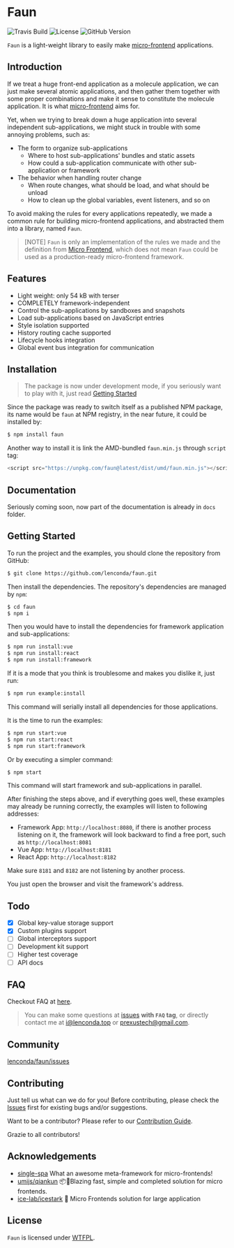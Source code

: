 # Faun

![Travis Build](https://img.shields.io/travis/lenconda/faun)
![License](https://img.shields.io/github/license/lenconda/faun)
![GitHub Version](https://img.shields.io/github/package-json/v/lenconda/faun)


`Faun` is a light-weight library to easily make [micro-frontend](https://micro-frontends.org/) applications.

## Introduction

If we treat a huge front-end application as a molecule application, we can just make several atomic applications, and then gather them together with some proper combinations and make it sense to constitute the molecule application. It is what [micro-frontend](https://micro-frontends.org/) aims for.

Yet, when we trying to break down a huge application into several independent sub-applications, we might stuck in trouble with some annoying problems, such as:

- The form to organize sub-applications
  - Where to host sub-applications' bundles and static assets
  - How could a sub-application communicate with other sub-application or framework
- The behavior when handling router change
  - When route changes, what should be load, and what should be unload
  - How to clean up the global variables, event listeners, and so on

To avoid making the rules for every applications repeatedly, we made a common rule for building micro-frontend applications, and abstracted them into a library, named `Faun`.

> [NOTE] `Faun` is only an implementation of the rules we made and the definition from [Micro Frontend](https://micro-frontends.org/), which does not mean `Faun` could be used as a production-ready micro-frontend framework.

## Features

- Light weight: only 54 kB with terser
- COMPLETELY framework-independent
- Control the sub-applications by sandboxes and snapshots
- Load sub-applications based on JavaScript entries
- Style isolation supported
- History routing cache supported
- Lifecycle hooks integration
- Global event bus integration for communication

## Installation

> The package is now under development mode, if you seriously want to play with it, just read [Getting Started](#getting-started)

Since the package was ready to switch itself as a published NPM package, its name would be `faun` at NPM registry, in the near future, it could be installed by:

```bash
$ npm install faun
```

Another way to install it is link the AMD-bundled `faun.min.js` through `script` tag:

```javascript
<script src="https://unpkg.com/faun@latest/dist/umd/faun.min.js"></script>
```

## Documentation

Seriously coming soon, now part of the documentation is already in `docs` folder.

## Getting Started

To run the project and the examples, you should clone the repository from GitHub:

```bash
$ git clone https://github.com/lenconda/faun.git
```

Then install the dependencies. The repository's dependencies are managed by `npm`:

```bash
$ cd faun
$ npm i
```

Then you would have to install the dependencies for framework application and sub-applications:

```bash
$ npm run install:vue
$ npm run install:react
$ npm run install:framework
```

If it is a mode that you think is troublesome and makes you dislike it, just run:

```bash
$ npm run example:install
```

This command will serially install all dependencies for those applications.

It is the time to run the examples:

```bash
$ npm run start:vue
$ npm run start:react
$ npm run start:framework
```

Or by executing a simpler command:

```bash
$ npm start
```

This command will start framework and sub-applications in parallel.

After finishing the steps above, and if everything goes well, these examples may already be running correctly, the examples will listen to following addresses:

- Framework App: `http://localhost:8080`, if there is another process listening on it, the framework will look backward to find a free port, such as `http://localhost:8081`
- Vue App: `http://localhost:8181`
- React App: `http://localhost:8182`

Make sure `8181` and `8182` are not listening by another process.

You just open the browser and visit the framework's address.

## Todo

- [x] Global key-value storage support
- [x] Custom plugins support
- [ ] Global interceptors support
- [ ] Development kit support
- [ ] Higher test coverage
- [ ] API docs

## FAQ

Checkout FAQ at [here](https://faun.lenconda.top/#/faq/).

> You can make some questions at [issues](https://github.com/lenconda/faun/issues) **with `FAQ` tag**, or directly contact me at [i@lenconda.top](mailto:i@lenconda.top) or [prexustech@gmail.com](mailto:prexustech@gmail.com).

## Community

[lenconda/faun/issues](https://github.com/lenconda/faun/issues)

## Contributing

Just tell us what can we do for you! Before contributing, please check the [Issues](https://github.com/lenconda/faun/issues) first for existing bugs and/or suggestions.

Want to be a contributor? Please refer to our [Contribution Guide](CONTRIBUTING.md).

Grazie to all contributors!

## Acknowledgements

- [single-spa](https://github.com/CanopyTax/single-spa) What an awesome meta-framework for micro-frontends!
- [umijs/qiankun](https://github.com/umijs/qiankun) 📦🚀Blazing fast, simple and completed solution for micro frontends.
- [ice-lab/icestark](https://github.com/ice-lab/icestark) 🐯 Micro Frontends solution for large application

## License

`Faun` is licensed under [WTFPL](LICENSE).
